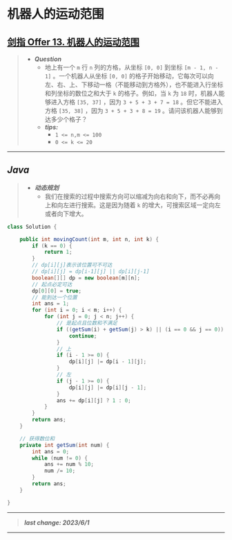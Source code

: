 # 机器人的运动范围

## [剑指 Offer 13. 机器人的运动范围](https://leetcode.cn/problems/ji-qi-ren-de-yun-dong-fan-wei-lcof/)

> - ***Question***
>   - 地上有一个 `m` 行 `n` 列的方格，从坐标 `[0, 0]` 到坐标 `[m - 1, n - 1]` 。一个机器人从坐标 `[0, 0]` 的格子开始移动，它每次可以向左、右、上、下移动一格（不能移动到方格外），也不能进入行坐标和列坐标的数位之和大于 `k` 的格子。例如，当 `k` 为 `18` 时，机器人能够进入方格 `[35, 37]` ，因为 `3 + 5 + 3 + 7 = 18` 。但它不能进入方格 `[35, 38]` ，因为 `3 + 5 + 3 + 8 = 19` 。请问该机器人能够到达多少个格子？
>   - ***tips:***
>     - `1 <= n,m <= 100`
>     - `0 <= k <= 20`

---

## *Java*

> - ***动态规划***
>   - 我们在搜索的过程中搜索方向可以缩减为向右和向下，而不必再向上和向左进行搜索。这是因为随着 `k` 的增大，可搜索区域一定向左或者向下增大。

```java
class Solution {

    public int movingCount(int m, int n, int k) {
        if (k == 0) {
            return 1;
        }
        // dp[i][j]表示该位置可不可达
        // dp[i][j] = dp[i-1][j] || dp[i][j-1]
        boolean[][] dp = new boolean[m][n];
        // 起点必定可达
        dp[0][0] = true;
        // 能到达一个位置
        int ans = 1;
        for (int i = 0; i < m; i++) {
            for (int j = 0; j < n; j++) {
                // 是起点且位数和不满足
                if ((getSum(i) + getSum(j) > k) || (i == 0 && j == 0)) {
                    continue;
                }
                // 上
                if (i - 1 >= 0) {
                    dp[i][j] |= dp[i - 1][j];
                }
                // 左
                if (j - 1 >= 0) {
                    dp[i][j] |= dp[i][j - 1];
                }
                ans += dp[i][j] ? 1 : 0;
            }
        }
        return ans;
    }

    // 获得数位和
    private int getSum(int num) {
        int ans = 0;
        while (num != 0) {
            ans += num % 10;
            num /= 10;
        }
        return ans;
    }

}
```

---

> ***last change: 2023/6/1***

---
